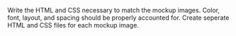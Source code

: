 Write the HTML and CSS necessary to match the mockup images. Color, font, layout, and spacing should be properly accounted for. Create seperate HTML and CSS files for each mockup image.
